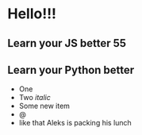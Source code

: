 # Hello!!!

## Learn your JS better  55
## Learn your Python better

* One
* Two _italic_
* Some new item
* @
* like that Aleks is packing his lunch
